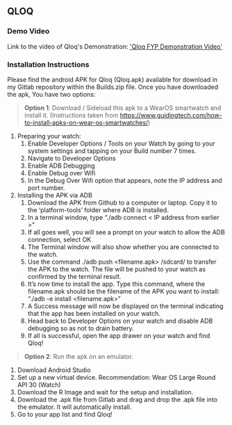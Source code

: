 ## QLOQ

### Demo Video

Link to the video of Qloq's Demonstration: ['Qloq FYP Demonstration Video'](https://www.youtube.com/watch?v=bjQb8Nmwj_I)

### Installation Instructions

Please find the android APK for Qloq (Qloq.apk) available for download in my Gitlab repository within the Builds.zip file. Once you have downloaded the apk, You have two options:

> **Option 1**: Download / Sideload this apk to a WearOS smartwatch and install it.
> (Instructions taken from https://www.guidingtech.com/how-to-install-apks-on-wear-os-smartwatches/)

1.  Preparing your watch:
    1. Enable Developer Options / Tools on your Watch by going to your system settings and tapping on your Build number 7 times.
    2. Navigate to Developer Options
    3. Enable ADB Debugging
    4. Enable Debug over Wifi
    5. In the Debug Over Wifi option that appears, note the IP address and port number.
2.  Installing the APK via ADB
    1. Download the APK from Github to a computer or laptop. Copy it to the ‘platform-tools’ folder where ADB is installed.
    2. In a terminal window, type “./adb connect < IP address from earlier >"
    3. If all goes well, you will see a prompt on your watch to allow the ADB connection, select OK
    4. The Terminal window will also show whether you are connected to the watch.
    5. Use the command ./adb push <filename.apk> /sdcard/ to transfer the APK to the watch. The file will be pushed to your watch as confirmed by the terminal result.
    6. It’s now time to install the app. Type this command, where the filename.apk should be the filename of the APK you want to install: “./adb -e install <filename.apk>”
    7. A Success message will now be displayed on the terminal indicating that the app has been installed on your watch.
    8. Head back to Developer Options on your watch and disable ADB debugging so as not to drain battery.
    9. If all is successful, open the app drawer on your watch and find Qloq!

> **Option 2**: Run the apk on an emulator.

1.  Download Android Studio
2.  Set up a new virtual device. Recommendation: Wear OS Large Round API 30 (Watch)
3.  Download the R Image and wait for the setup and installation.
4.  Download the .apk file from Gitlab and drag and drop the .apk file into the emulator. It will automatically install.
5.  Go to your app list and find Qloq!
